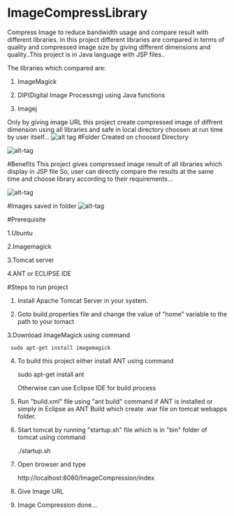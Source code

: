 # ImageCompressLibrary
Compress Image to reduce bandwidth usage and compare result with different libraries. In this project different libraries are compared in terms of quality and compressed image size by giving different dimensions and quality..This project is in Java language with JSP files..

The libraries which compared are:

1. ImageMagick

2. DIP(Digital Image Processing) using Java functions 

3. Imagej

Only by giving image URL this project create compressed image of diffrent dimension using all libraries and safe in local directory choosen at run time by user itself...
![alt tag](https://cloud.githubusercontent.com/assets/20204963/16907026/0bbd067e-4cdd-11e6-922c-8380c753f074.png)
#Folder Created on choosed Directory

![alt-tag](https://cloud.githubusercontent.com/assets/20204963/16907028/121f4acc-4cdd-11e6-919e-56aa98c5fb88.png)

#Benefits
This project gives compressed image result of all libraries which display in JSP file So, user can directly compare the results at the same time and choose library according to their requirements...

![alt-tag](https://cloud.githubusercontent.com/assets/20204963/16907024/06f1954c-4cdd-11e6-8a36-8a27d1e33425.png)

#Images saved in folder
![alt-tag](https://cloud.githubusercontent.com/assets/20204963/16907196/0d8188ac-4cdf-11e6-8b43-151af1ac87cb.png)

#Prerequisite

1.Ubuntu

2.Imagemagick 

3.Tomcat server

4.ANT or ECLIPSE IDE


#Steps to run project

1. Install Apache Tomcat Server in your system.

2. Goto build.properties file and change the value of "home" variable to the path to your tomact


3.Download ImageMagick using command
     
     sudo apt-get install imagemagick

4. To build this project either install ANT using command

    sudo apt-get install ant
    
    Otherwise can use Eclipse IDE for build process
    
5. Run "build.xml" file using "ant build" command if ANT is installed or simply in Eclipse as ANT Build which create .war file on tomcat webapps folder.

6. Start tomcat by running "startup.sh" file which is in "bin" folder of tomcat using command
       
    ./startup.sh
7. Open browser and type
     
     http://localhost:8080/ImageCompression/index

8. Give Image URL

9. Image Compression done... 

    
    



